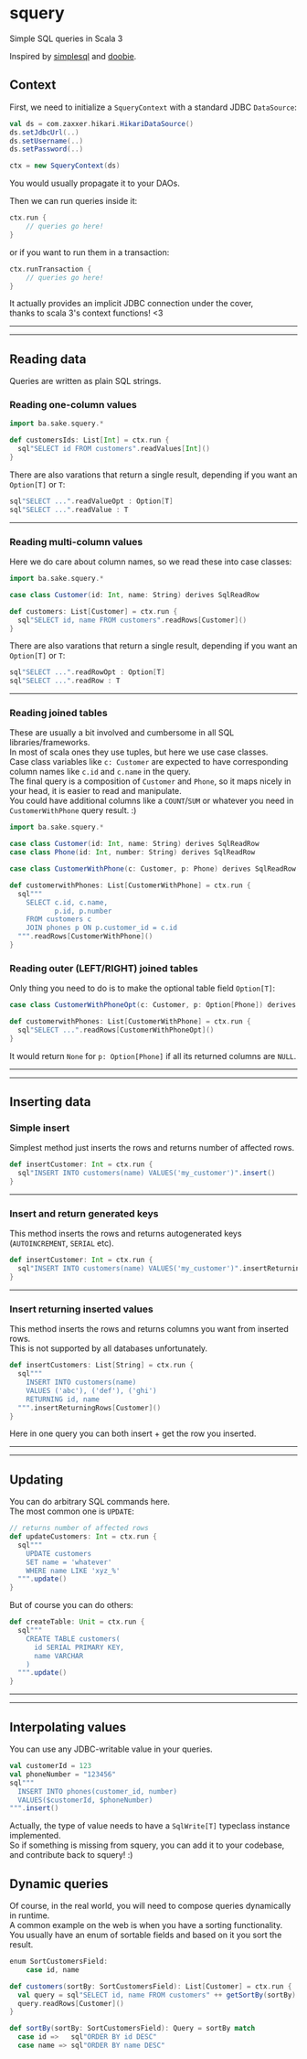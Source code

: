 # squery

Simple SQL queries in Scala 3

Inspired by [simplesql](https://github.com/jodersky/simplesql) and [doobie](https://tpolecat.github.io/doobie/).

## Context

First, we need to initialize a `SqueryContext` with a standard JDBC `DataSource`:
```scala
val ds = com.zaxxer.hikari.HikariDataSource()
ds.setJdbcUrl(..)
ds.setUsername(..)
ds.setPassword(..)

ctx = new SqueryContext(ds)
```
You would usually propagate it to your DAOs.

Then we can run queries inside it:
```scala
ctx.run {
    // queries go here!
}
```
or if you want to run them in a transaction:
```scala
ctx.runTransaction {
    // queries go here!
}
```

It actually provides an implicit JDBC connection under the cover,  
thanks to scala 3's context functions! <3

---
---

## Reading data

Queries are written as plain SQL strings.

### Reading one-column values

```scala
import ba.sake.squery.*

def customersIds: List[Int] = ctx.run {
  sql"SELECT id FROM customers".readValues[Int]()
}
```

There are also varations that return a single result, depending if you want an `Option[T]` or `T`:
```scala
sql"SELECT ...".readValueOpt : Option[T]
sql"SELECT ...".readValue : T
```

---

### Reading multi-column values
Here we do care about column names, so we read these into case classes:
```scala
import ba.sake.squery.*

case class Customer(id: Int, name: String) derives SqlReadRow

def customers: List[Customer] = ctx.run {
  sql"SELECT id, name FROM customers".readRows[Customer]()
}
```

There are also varations that return a single result, depending if you want an `Option[T]` or `T`:
```scala
sql"SELECT ...".readRowOpt : Option[T]
sql"SELECT ...".readRow : T
```

---

### Reading joined tables

These are usually a bit involved and cumbersome in all SQL libraries/frameworks.  
In most of scala ones they use tuples, but here we use case classes.  
Case class variables like `c: Customer` are expected to have corresponding column names like `c.id` and `c.name` in the query.  
The final query is a composition of `Customer` and `Phone`, so it maps nicely in your head, it is easier to read and manipulate.  
You could have additional columns like a `COUNT`/`SUM` or whatever you need in `CustomerWithPhone` query result. :)

```scala
import ba.sake.squery.*

case class Customer(id: Int, name: String) derives SqlReadRow
case class Phone(id: Int, number: String) derives SqlReadRow

case class CustomerWithPhone(c: Customer, p: Phone) derives SqlReadRow

def customerwithPhones: List[CustomerWithPhone] = ctx.run {
  sql"""
    SELECT c.id, c.name,
           p.id, p.number
    FROM customers c
    JOIN phones p ON p.customer_id = c.id
  """.readRows[CustomerWithPhone]()
}
```

### Reading outer (LEFT/RIGHT) joined tables

Only thing you need to do is to make the optional table field `Option[T]`:
```scala
case class CustomerWithPhoneOpt(c: Customer, p: Option[Phone]) derives SqlReadRow

def customerwithPhones: List[CustomerWithPhone] = ctx.run {
  sql"SELECT ...".readRows[CustomerWithPhoneOpt]()
}
```

It would return `None` for `p: Option[Phone]` if all its returned columns are `NULL`.

---
---

## Inserting data

### Simple insert
Simplest method just inserts the rows and returns number of affected rows.
```scala
def insertCustomer: Int = ctx.run {
  sql"INSERT INTO customers(name) VALUES('my_customer')".insert()
}
```

---
### Insert and return generated keys
This method inserts the rows and returns autogenerated keys (`AUTOINCREMENT`, `SERIAL` etc).
```scala
def insertCustomer: Int = ctx.run {
  sql"INSERT INTO customers(name) VALUES('my_customer')".insertReturningGenKey[Int]()
}
```

---
### Insert returning inserted values
This method inserts the rows and returns columns you want from inserted rows.  
This is not supported by all databases unfortunately.
```scala
def insertCustomers: List[String] = ctx.run {
  sql"""
    INSERT INTO customers(name)
    VALUES ('abc'), ('def'), ('ghi')
    RETURNING id, name
  """.insertReturningRows[Customer]()
}
```
Here in one query you can both insert + get the row you inserted.  

---
---

## Updating
You can do arbitrary SQL commands here.  
The most common one is `UPDATE`:
```scala
// returns number of affected rows
def updateCustomers: Int = ctx.run {
  sql"""
    UPDATE customers
    SET name = 'whatever'
    WHERE name LIKE 'xyz_%'
  """.update()
}
```

But of course you can do others:
```scala
def createTable: Unit = ctx.run {
  sql"""
    CREATE TABLE customers(
      id SERIAL PRIMARY KEY,
      name VARCHAR
    )
  """.update()
}
```

---
---

## Interpolating values
You can use any JDBC-writable value in your queries.  

```scala
val customerId = 123
val phoneNumber = "123456"
sql"""
  INSERT INTO phones(customer_id, number)
  VALUES($customerId, $phoneNumber)
""".insert()
```

Actually, the type of value needs to have a `SqlWrite[T]` typeclass instance implemented.  
So if something is missing from squery, you can add it to your codebase, and contribute back to squery! :)


## Dynamic queries

Of course, in the real world, you will need to compose queries dynamically in runtime.  
A common example on the web is when you have a sorting functionality.  
You usually have an enum of sortable fields and based on it you sort the result.

```scala
enum SortCustomersField:
    case id, name

def customers(sortBy: SortCustomersField): List[Customer] = ctx.run {
  val query = sql"SELECT id, name FROM customers" ++ getSortBy(sortBy)
  query.readRows[Customer]()
}

def sortBy(sortBy: SortCustomersField): Query = sortBy match
  case id =>   sql"ORDER BY id DESC"
  case name => sql"ORDER BY name DESC"
```
